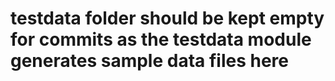 # testdata folder should be kept empty for commits as the testdata module generates sample data files here

